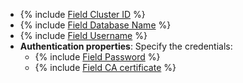 * {% include [Field Cluster ID](../../fields/common/ui/cluster-id.md) %}
* {% include [Field Database Name](../../fields/greenplum/ui/database-name.md) %}
* {% include [Field Username](../../fields/common/ui/username.md) %}
* **Authentication properties**: Specify the credentials:
    * {% include [Field Password](../../fields/common/ui/password.md) %}
    * {% include [Field CA certificate](../../fields/greenplum/ui/ca-certificate.md) %}
